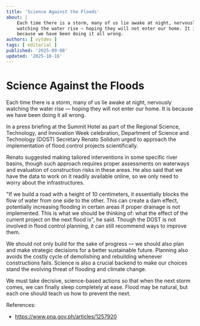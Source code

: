 ```yaml
---
title: 'Science Against the Floods'
about: |
    Each time there is a storm, many of us lie awake at night, nervously
    watching the water rise — hoping they will not enter our home. It is
    because we have been doing it all wrong.
authors: [ vytdev ]
tags: [ editorial ]
published: '2025-09-08'
updated: '2025-10-16'
---
```


# Science Against the Floods

Each time there is a storm, many of us lie awake at night, nervously watching
the water rise &mdash; hoping they will not enter our home. It is because we
have been doing it all wrong.

In a press briefing at the Summit Hotel as part of the Regional Science,
Technology, and Innovation Week celebration, Department of Science and
Technology (DOST) Secretary Renato Solidum urged to approach the implementation
of flood control projects scientifically.

Renato suggested making tailored interventions in some specific river basins,
though such approach requires proper assessments on waterways and evaluation of
construction risks in these areas. He also said that we have the data to work
on it readily available online, so we only need to worry about the
infrastructures.

"If we build a road with a height of 10 centimeters, it essentially blocks the
flow of water from one side to the other. This can create a dam effect,
potentially increasing flooding in certain areas if proper drainage is not
implemented. This is what we should be thinking of: what the effect of the
current project on the next flood is", he said. Though the DOST is not involved
in flood control planning, it can still recommend ways to improve them.

We should not only build for the sake of progress &mdash; we should also plan
and make strategic decisions for a better sustainable future. Planning also
avoids the costly cycle of demolishing and rebuilding whenever constructions
fails. Science is also a crucial backend to make our choices stand the evolving
threat of flooding and climate change.

We must take decisive, science-based actions so that when the next storm comes,
we can finally sleep completely at ease. Flood may be natural, but each one
should teach us how to prevent the next.

References:

- https://www.pna.gov.ph/articles/1257920
